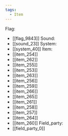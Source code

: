 ```yaml
---
tags:
  - Item
---
```

Flag:
- [[flag_9843]]
Sound:
- [[sound_23]]
System:
- [[system_40]]
Item:
- [[item_254]]
- [[item_262]]
- [[item_255]]
- [[item_253]]
- [[item_263]]
- [[item_256]]
- [[item_259]]
- [[item_266]]
- [[item_265]]
- [[item_261]]
- [[item_258]]
- [[item_257]]
- [[item_264]]
- [[item_260]]
Field_party:
- [[field_party_0]]
